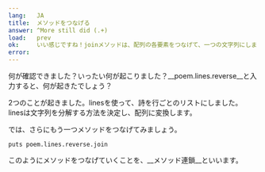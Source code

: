 ```yaml
---
lang:   JA
title:  メソッドをつなげる
answer: ^More still did (.+)
load:   prev
ok:     いい感じですね！joinメソッドは、配列の各要素をつなげて、一つの文字列にしました。
error:  
---
```


何が確認できました？いったい何が起こりました？__poem.lines.reverse__と入力すると、何が起きたでしょう？

2つのことが起きました。linesを使って、詩を行ごとのリストにしました。
linesは文字列を分解する方法を決定し、配列に変換します。

では、さらにもう一つメソッドをつなげてみましょう。

    puts poem.lines.reverse.join

このようにメソッドをつなげていくことを、__メソッド連鎖__といいます。
